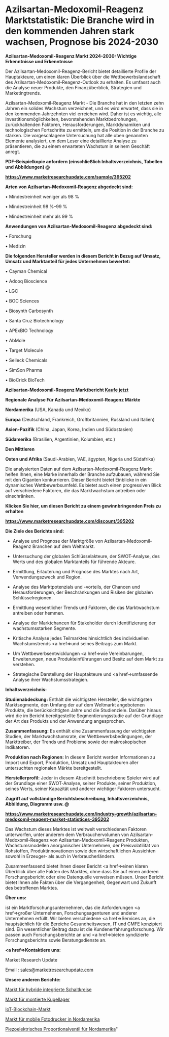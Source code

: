 # Azilsartan-Medoxomil-Reagenz Marktstatistik: Die Branche wird in den kommenden Jahren stark wachsen, Prognose bis 2024-2030

<strong>Azilsartan-Medoxomil-Reagenz Markt 2024-2030: Wichtige Erkenntnisse und Erkenntnisse</strong>

Der Azilsartan-Medoxomil-Reagenz-Bericht bietet detaillierte Profile der Hauptakteure, um einen klaren Überblick über die Wettbewerbslandschaft des Azilsartan-Medoxomil-Reagenz-Outlook zu erhalten. Es umfasst auch die Analyse neuer Produkte, den Finanzüberblick, Strategien und Marketingtrends.

Azilsartan-Medoxomil-Reagenz Markt - Die Branche hat in den letzten zehn Jahren ein solides Wachstum verzeichnet, und es wird erwartet, dass sie in den kommenden Jahrzehnten viel erreichen wird. Daher ist es wichtig, alle Investitionsmöglichkeiten, bevorstehenden Marktbedrohungen, zurückhaltenden Faktoren, Herausforderungen, Marktdynamiken und technologischen Fortschritte zu ermitteln, um die Position in der Branche zu stärken. Die vorgeschlagene Untersuchung hat alle oben genannten Elemente analysiert, um dem Leser eine detaillierte Analyse zu präsentieren, die zu einem erwarteten Wachstum in seinem Geschäft anregt.



<strong><b>PDF-Beispielkopie anfordern (einschließlich Inhaltsverzeichnis, Tabellen und Abbildungen) @ </b></strong>

<strong><a href=https://www.marketresearchupdate.com/sample/395202>

<strong>https://www.marketresearchupdate.com/sample/395202</u></a></strong></strong>



<strong>Arten von Azilsartan-Medoxomil-Reagenz abgedeckt sind:</strong>

• Mindestreinheit weniger als 98 %

• Mindestreinheit 98 %–99 %

• Mindestreinheit mehr als 99 %



<strong>Anwendungen von Azilsartan-Medoxomil-Reagenz abgedeckt sind:</strong>

• Forschung

• Medizin



<strong>Die folgenden Hersteller werden in diesem Bericht in Bezug auf Umsatz, Umsatz und Marktanteil für jedes Unternehmen bewertet:</strong>

• Cayman Chemical

• Adooq Bioscience

• LGC

• BOC Sciences

• Biosynth Carbosynth

• Santa Cruz Biotechnology

• APExBIO Technology

• AbMole

• Target Molecule

• Selleck Chemicals

• SimSon Pharma

• BioCrick BioTech



<strong>Azilsartan-Medoxomil-Reagenz Marktbericht <a href=https://www.marketresearchupdate.com/buynow/395202>Kaufe jetzt</a></strong>



<strong>Regionale Analyse Für Azilsartan-Medoxomil-Reagenz Märkte</strong>



<strong>Nordamerika</strong> (USA, Kanada und Mexiko)



<strong>Europa</strong> (Deutschland, Frankreich, Großbritannien, Russland und Italien)



<strong>Asien-Pazifik</strong> (China, Japan, Korea, Indien und Südostasien)



<strong>Südamerika</strong> (Brasilien, Argentinien, Kolumbien, etc.)



<strong>Den Mittleren</strong> 

<strong>Osten und Afrika</strong> (Saudi-Arabien, VAE, ägypten, Nigeria und Südafrika)

Die analysierten Daten auf dem Azilsartan-Medoxomil-Reagenz Markt helfen Ihnen, eine Marke innerhalb der Branche aufzubauen, während Sie mit den Giganten konkurrieren. Dieser Bericht bietet Einblicke in ein dynamisches Wettbewerbsumfeld. Es bietet auch einen progressiven Blick auf verschiedene Faktoren, die das Marktwachstum antreiben oder einschränken.



<strong>Klicken Sie hier, um diesen Bericht zu einem gewinnbringenden Preis zu erhalten
</strong>

<strong><a href=https://www.marketresearchupdate.com/discount/395202>https://www.marketresearchupdate.com/discount/395202</b></u></strong></a>



<strong>Die Ziele des Berichts sind:</strong>

- Analyse und Prognose der Marktgröße von Azilsartan-Medoxomil-Reagenz Branchen auf dem Weltmarkt.

- Untersuchung der globalen Schlüsselakteure, der SWOT-Analyse, des Werts und des globalen Marktanteils für führende Akteure.

- Ermittlung, Erläuterung und Prognose des Marktes nach Art, Verwendungszweck und Region.

- Analyse des Marktpotenzials und -vorteils, der Chancen und Herausforderungen, der Beschränkungen und Risiken der globalen Schlüsselregionen.

- Ermittlung wesentlicher Trends und Faktoren, die das Marktwachstum antreiben oder hemmen.

- Analyse der Marktchancen für Stakeholder durch Identifizierung der wachstumsstarken Segmente.

- Kritische Analyse jedes Teilmarktes hinsichtlich des individuellen Wachstumstrends <a href=>und</a> seines Beitrags zum Markt.

- Um Wettbewerbsentwicklungen <a href=>wie</a> Vereinbarungen, Erweiterungen, neue Produkteinführungen und Besitz auf dem Markt zu verstehen.

- Strategische Darstellung der Hauptakteure und <a href=>umfas</a>sende Analyse ihrer Wachstumsstrategien.



<strong>Inhaltsverzeichnis:</strong>



<strong>Studienabdeckung:</strong> Enthält die wichtigsten Hersteller, die wichtigsten Marktsegmente, den Umfang der auf dem Weltmarkt angebotenen Produkte, die berücksichtigten Jahre und die Studienziele. Darüber hinaus wird die im Bericht bereitgestellte Segmentierungsstudie auf der Grundlage der Art des Produkts und der Anwendung angesprochen.



<strong>Zusammenfassung:</strong> Es enthält eine Zusammenfassung der wichtigsten Studien, der Marktwachstumsrate, der Wettbewerbsbedingungen, der Markttreiber, der Trends und Probleme sowie der makroskopischen Indikatoren.



<strong>Produktion nach Regionen:</strong> In diesem Bericht werden Informationen zu Import und Export, Produktion, Umsatz und Hauptakteuren aller untersuchten regionalen Märkte bereitgestellt.



<strong>Herstellerprofil:</strong> Jeder in diesem Abschnitt beschriebene Spieler wird auf der Grundlage einer SWOT-Analyse, seiner Produkte, seiner Produktion, seines Werts, seiner Kapazität und anderer wichtiger Faktoren untersucht.



<strong><b>Zugriff auf vollständige Berichtsbeschreibung, Inhaltsverzeichnis, Abbildung, Diagramm usw. @ </b></strong>

<strong><a href=https://www.marketresearchupdate.com/industry-growth/azilsartan-medoxomil-reagent-market-statistices-395202>https://www.marketresearchupdate.com/industry-growth/azilsartan-medoxomil-reagent-market-statistices-395202</a></strong>

Das Wachstum dieses Marktes ist weltweit verschiedenen Faktoren unterworfen, unter anderem dem Verbrauchervolumen von Azilsartan-Medoxomil-Reagenz von Azilsartan-Medoxomil-Reagenz Produkten, Wachstumsmodellen anorganischer Unternehmen, der Preisvolatilität von Rohstoffen, Produktinnovationen sowie den wirtschaftlichen Aussichten sowohl in Erzeuger- als auch in Verbraucherländern.

Zusammenfassend bietet Ihnen dieser Bericht <a href=>einen</a> klaren Überblick über alle Fakten des Marktes, ohne dass Sie auf einen anderen Forschungsbericht oder eine Datenquelle verweisen müssen. Unser Bericht bietet Ihnen alle Fakten über die Vergangenheit, Gegenwart und Zukunft des betroffenen Marktes.



<strong>Über uns:</strong>

 ist ein Marktforschungsunternehmen, das die Anforderungen <a href=>großer</a> Unternehmen, Forschungsagenturen und anderer Unternehmen erfüllt. Wir bieten verschiedene <a href=>Services</a> an, die hauptsächlich für die Bereiche Gesundheitswesen, IT und CMFE konzipiert sind. Ein wesentlicher Beitrag dazu ist die Kundenerfahrungsforschung. Wir passen auch Forschungsberichte an und <a href=>bieten</a> syndizierte Forschungsberichte sowie Beratungsdienste an.



<strong><a href=>Kontaktiere uns:</a></strong>

Market Research Update

Email : sales@marketresearchupdate.com



<strong>Unsere anderen Berichte:</strong>

<a href=https://www.linkedin.com/pulse/hybrid-integrated-circuits-market-has-huge-demand-worldwide>Markt für hybride integrierte Schaltkreise</a>

<a href=https://www.linkedin.com/pulse/mounted-ball-bearings-market-witness-huge-growth-2027>Markt für montierte Kugellager</a>

<a href=https://www.linkedin.com/pulse/iot-blockchain-market-size-share-outlook>IoT-Blockchain-Markt</a>

<a href=https://www.linkedin.com/pulse/north-america-mobile-photo-printer-market-2023>Markt für mobile Fotodrucker in Nordamerika</a>

<a href=https://www.linkedin.com/pulse/north-america-piezoelectric-proportional-valve>Piezoelektrisches Proportionalventil für Nordamerika</a>"
